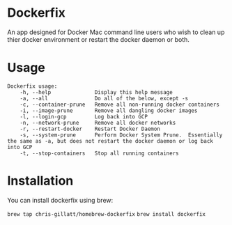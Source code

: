 # Dockerfix
An app designed for Docker Mac command line users who wish to clean up thier docker environment or restart the docker daemon or both.

# Usage
```
Dockerfix usage:
    -h, --help              Display this help message
    -a, --all               Do all of the below, except -s
    -c, --container-prune   Remove all non-running docker containers
    -i, --image-prune       Remove all dangling docker images
    -l, --login-gcp         Log back into GCP
    -n, --network-prune     Remove all docker networks
    -r, --restart-docker    Restart Docker Daemon
    -s, --system-prune      Perform Docker System Prune.  Essentially the same as -a, but does not restart the docker daemon or log back into GCP
    -t, --stop-containers   Stop all running containers
```

# Installation
You can install dockerfix using brew:

`brew tap chris-gillatt/homebrew-dockerfix`
`brew install dockerfix`
